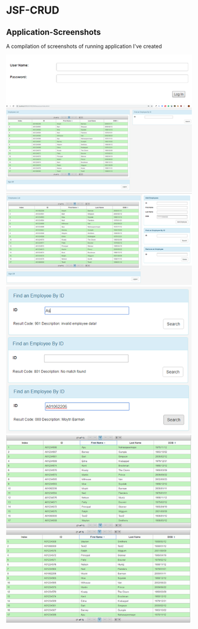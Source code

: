 # JSF-CRUD
## Application-Screenshots

A compilation of screenshots of running application I've created

![](https://github.com/Moytri/JSF-CRUD/blob/master/images/login.png)
![](https://github.com/Moytri/JSF-CRUD/blob/master/images/user_index.png)
![](https://github.com/Moytri/JSF-CRUD/blob/master/images/admin.png)
![](https://github.com/Moytri/JSF-CRUD/blob/master/images/userSerach.png)
![](https://github.com/Moytri/JSF-CRUD/blob/master/images/sort.png)
